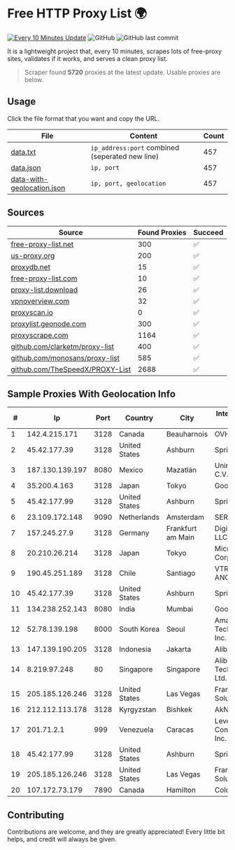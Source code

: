 
# Free HTTP Proxy List 🌍

[![Every 10 Minutes Update](https://github.com/mertguvencli/http-proxy-list/actions/workflows/main.yml/badge.svg?branch=main)](https://github.com/mertguvencli/http-proxy-list/actions/workflows/main.yml)
![GitHub](https://img.shields.io/github/license/mertguvencli/http-proxy-list)
![GitHub last commit](https://img.shields.io/github/last-commit/mertguvencli/http-proxy-list)

It is a lightweight project that, every 10 minutes, scrapes lots of free-proxy sites, validates if it works, and serves a clean proxy list.


> Scraper found **5720** proxies at the latest update. Usable proxies are below.

## Usage

Click the file format that you want and copy the URL.


|File|Content|Count|
|----|-------|-----|
|[data.txt](https://raw.githubusercontent.com/mertguvencli/http-proxy-list/main/proxy-list/data.txt)|`ip_address:port` combined (seperated new line)|457|
|[data.json](https://raw.githubusercontent.com/mertguvencli/http-proxy-list/main/proxy-list/data.json)|`ip, port`|457|
|[data-with-geolocation.json](https://raw.githubusercontent.com/mertguvencli/http-proxy-list/main/proxy-list/data-with-geolocation.json)|`ip, port, geolocation`|457|

## Sources

|Source|Found Proxies|Succeed|
|------|-------------|-------|
|[free-proxy-list.net](https://free-proxy-list.net)|300|✅|
|[us-proxy.org](https://www.us-proxy.org)|200|✅|
|[proxydb.net](http://proxydb.net)|15|✅|
|[free-proxy-list.com](https://free-proxy-list.com/?page=&port=&type%5B%5D=http&type%5B%5D=https&up_time=0&search=Search)|10|✅|
|[proxy-list.download](https://www.proxy-list.download/HTTP)|26|✅|
|[vpnoverview.com](https://vpnoverview.com/privacy/anonymous-browsing/free-proxy-servers)|32|✅|
|[proxyscan.io](https://www.proxyscan.io)|0|✅|
|[proxylist.geonode.com](https://proxylist.geonode.com/api/proxy-list?limit=300&page=1&sort_by=lastChecked&sort_type=desc&protocols=http,https)|300|✅|
|[proxyscrape.com](https://api.proxyscrape.com/v2/?request=displayproxies&protocol=http&timeout=10000&country=all&ssl=all&anonymity=all)|1164|✅|
|[github.com/clarketm/proxy-list](https://raw.githubusercontent.com/clarketm/proxy-list/master/proxy-list-raw.txt)|400|✅|
|[github.com/monosans/proxy-list](https://raw.githubusercontent.com/monosans/proxy-list/main/proxies/http.txt)|585|✅|
|[github.com/TheSpeedX/PROXY-List](https://raw.githubusercontent.com/TheSpeedX/PROXY-List/master/http.txt)|2688|✅|


## Sample Proxies With Geolocation Info

|#|Ip|Port|Country|City|Internet Service Provider|
|-|--|----|-------|----|-------------------------|
|1|142.4.215.171|3128|Canada|Beauharnois|OVH SAS|
|2|45.42.177.39|3128|United States|Ashburn|Sprint|
|3|187.130.139.197|8080|Mexico|Mazatlán|Uninet S.A. de C.V.|
|4|35.200.4.163|3128|Japan|Tokyo|Google LLC|
|5|45.42.177.99|3128|United States|Ashburn|Sprint|
|6|23.109.172.148|9090|Netherlands|Amsterdam|SERVERS-COM|
|7|157.245.27.9|3128|Germany|Frankfurt am Main|DigitalOcean, LLC|
|8|20.210.26.214|3128|Japan|Tokyo|Microsoft Corporation|
|9|190.45.251.189|3128|Chile|Santiago|VTR BANDA ANCHA S.A.|
|10|45.42.177.39|3128|United States|Ashburn|Sprint|
|11|134.238.252.143|8080|India|Mumbai|Google LLC|
|12|52.78.139.198|8000|South Korea|Seoul|Amazon Technologies Inc.|
|13|147.139.190.205|3128|Indonesia|Jakarta|Alibaba.com LLC|
|14|8.219.97.248|80|Singapore|Singapore|Alibaba (US) Technology Co., Ltd.|
|15|205.185.126.246|3128|United States|Las Vegas|FranTech Solutions|
|16|212.112.113.178|3128|Kyrgyzstan|Bishkek|AkNet|
|17|201.71.2.1|999|Venezuela|Caracas|Level 3 Communications, Inc.|
|18|45.42.177.99|3128|United States|Ashburn|Sprint|
|19|205.185.126.246|3128|United States|Las Vegas|FranTech Solutions|
|20|107.172.73.179|7890|Canada|Hamilton|ColoCrossing|



## Contributing

Contributions are welcome, and they are greatly appreciated! Every
little bit helps, and credit will always be given.

